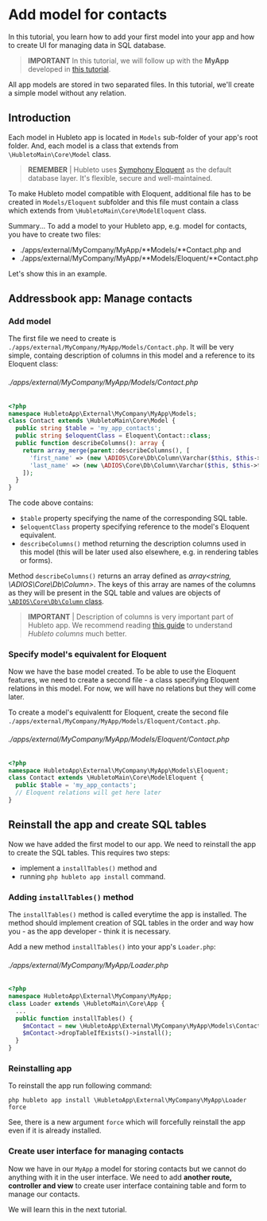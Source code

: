# Add model for contacts

In this tutorial, you learn how to add your first model into your app and how to create UI for managing data in SQL database.

> **IMPORTANT** In this tutorial, we will follow up with the **MyApp** developed in [this tutorial](add-route-controller-and-view).

All app models are stored in two separated files. In this tutorial, we'll create a simple model without any relation.

## Introduction

Each model in Hubleto app is located in `Models` sub-folder of your app's root folder. And, each model is a class that extends from `\HubletoMain\Core\Model` class.

> **REMEMBER** | Hubleto uses [Symphony Eloquent](https://laravel.com/docs/11.x/eloquent) as the default database layer. It's flexible, secure and well-maintained.

To make Hubleto model compatible with Eloquent, additional file has to be created in `Models/Eloquent` subfolder and this file must contain a class which extends from `\HubletoMain\Core\ModelEloquent` class.

Summary... To add a model to your Hubleto app, e.g. model for contacts, you have to create two files:

  * ./apps/external/MyCompany/MyApp/**Models/**Contact.php and
  * ./apps/external/MyCompany/MyApp/**Models/Eloquent/**Contact.php

Let's show this in an example.

## Addressbook app: Manage contacts

### Add model

The first file we need to create is `./apps/external/MyCompany/MyApp/Models/Contact.php`. It will be very simple, containg description of columns in this model and a reference to its Eloquent class:

###### ./apps/external/MyCompany/MyApp/Models/Contact.php
```php
<?php
namespace HubletoApp\External\MyCompany\MyApp\Models;
class Contact extends \HubletoMain\Core\Model {
  public string $table = 'my_app_contacts';
  public string $eloquentClass = Eloquent\Contact::class;
  public function describeColumns(): array {
    return array_merge(parent::describeColumns(), [
      'first_name' => (new \ADIOS\Core\Db\Column\Varchar($this, $this->translate('First name')))->setRequired(),
      'last_name' => (new \ADIOS\Core\Db\Column\Varchar($this, $this->translate('Last name')))->setRequired(),
    ]);
  }
}
```

The code above contains:

  * `$table` property specifying the name of the corresponding SQL table.
  * `$eloquentClass` property specifying reference to the model's Eloquent equivalent.
  * `describeColumns()` method returning the description columns used in this model (this will be later used also elsewhere, e.g. in rendering tables or forms).

Method `describeColumns()` returns an array defined as *array<string, \ADIOS\Core\Db\Column>*. The keys of this array are names of the columns as they will be present in the SQL table and values are objects of [`\ADIOS\Core\Db\Column` class](https://github.com/wai-blue/adios/blob/main/src/Core/Db/Column.php).

> **IMPORTANT** | Description of columns is very important part of Hubleto app. We recommend reading [this guide](../advanced-development/understanding-columns-in-model) to understand *Hubleto columns* much better.


### Specify model's equivalent for Eloquent

Now we have the base model created. To be able to use the Eloquent features, we need to create a second file - a class specifying Eloquent relations in this model. For now, we will have no relations but they will come later.

To create a model's equivalentt for Eloquent, create the second file `./apps/external/MyCompany/MyApp/Models/Eloquent/Contact.php`.

###### ./apps/external/MyCompany/MyApp/Models/Eloquent/Contact.php
```php
<?php
namespace HubletoApp\External\MyCompany\MyApp\Models\Eloquent;
class Contact extends \HubletoMain\Core\ModelEloquent {
  public $table = 'my_app_contacts';
  // Eloquent relations will get here later
}
```

## Reinstall the app and create SQL tables

Now we have added the first model to our app. We need to reinstall the app to create the SQL tables. This requires two steps:

  * implement a `installTables()` method and
  * running `php hubleto app install` command.

### Adding `installTables()` method

The `installTables()` method is called everytime the app is installed. The method should implement creation of SQL tables in the order and way how you - as the app developer - think it is necessary.

Add a new method `installTables()` into your app's `Loader.php`:

###### ./apps/external/MyCompany/MyApp/Loader.php
```php
<?php
namespace HubletoApp\External\MyCompany\MyApp;
class Loader extends \HubletoMain\Core\App {
  ...
  public function installTables() {
    $mContact = new \HubletoApp\External\MyCompany\MyApp\Models\Contact($this->main);
    $mContact->dropTableIfExists()->install();
  }
}
```

### Reinstalling app

To reinstall the app run following command:

```
php hubleto app install \HubletoApp\External\MyCompany\MyApp\Loader force
```

See, there is a new argument `force` which will forcefully reinstall the app even if it is already installed.

### Create user interface for managing contacts

Now we have in our `MyApp` a model for storing contacts but we cannot do anything with it in the user interface. We need to add **another route, controller and view** to create user interface containing table and form to manage our contacts.

We will learn this in the next tutorial.

